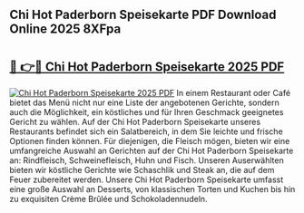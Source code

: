 ## Chi Hot Paderborn Speisekarte PDF Download Online 2025 8XFpa

# <h2><a href="http://gcdpygn.nevu.top/?p=Chi+Hot+Paderborn+Speisekarte">🔗 👉🔴 Chi Hot Paderborn Speisekarte 2025 PDF</a></h2>

[![Chi Hot Paderborn Speisekarte 2025 PDF](https://i.imgur.com/dBaPXMq.png)](http://gcdpygn.nevu.top/?p=Chi+Hot+Paderborn+Speisekarte)
In einem Restaurant oder Café bietet das Menü nicht nur eine Liste der angebotenen Gerichte, sondern auch die Möglichkeit, ein köstliches und für Ihren Geschmack geeignetes Gericht zu wählen. Auf der Chi Hot Paderborn Speisekarte unseres Restaurants befindet sich ein Salatbereich, in dem Sie leichte und frische Optionen finden können. Für diejenigen, die Fleisch mögen, bieten wir eine umfangreiche Auswahl an Gerichten auf der Chi Hot Paderborn Speisekarte an: Rindfleisch, Schweinefleisch, Huhn und Fisch. Unseren Auserwählten bieten wir köstliche Gerichte wie Schaschlik und Steak an, die auf dem Feuer zubereitet werden. Unsere Chi Hot Paderborn Speisekarte umfasst eine große Auswahl an Desserts, von klassischen Torten und Kuchen bis hin zu exquisiten Crème Brûlée und Schokoladennudeln.
